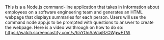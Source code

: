 This is a a Node.js command-line application that takes in information about employees on a software engineering team and generates an HTML webpage that displays summaries for each person. Users will use the command node app.js to be prompted with questions to answer to create the webpage. Here is a video walthrough on how to do so: https://watch.screencastify.com/v/h5YOnAaViajRzOWgwFTW